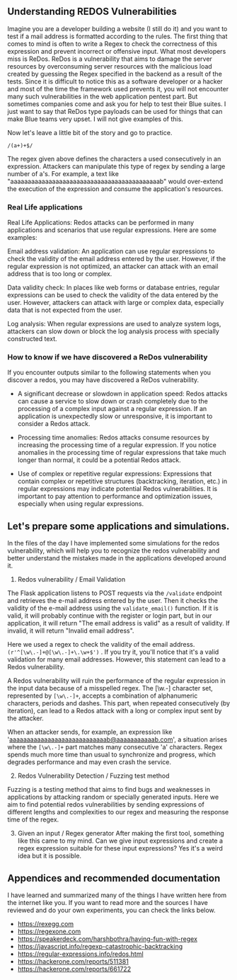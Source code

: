 ## Understanding REDOS Vulnerabilities

Imagine you are a developer building a website (I still do it) and you want to test if a mail address is formatted according to the rules. The first thing that comes to mind is often to write a Regex to check the correctness of this expression and prevent incorrect or offensive input. What most developers miss is ReDos. ReDos is a vulnerability that aims to damage the server resources by overconsuming server resources with the malicious load created by guessing the Regex specified in the backend as a result of the tests. Since it is difficult to notice this as a software developer or a hacker and most of the time the framework used prevents it, you will not encounter many such vulnerabilities in the web application pentest part. But sometimes companies come and ask you for help to test their Blue suites. I just want to say that ReDos type payloads can be used for things that can make Blue teams very upset. I will not give examples of this. 

Now let's leave a little bit of the story and go to practice. 

```
/(a+)+$/
```

The regex given above defines the characters a used consecutively in an expression. Attackers can manipulate this type of regex by sending a large number of a's. For example, a text like "aaaaaaaaaaaaaaaaaaaaaaaaaaaaaaaaaaaaaaaaaaab" would over-extend the execution of the expression and consume the application's resources.  

### Real Life applications
Real Life Applications:
Redos attacks can be performed in many applications and scenarios that use regular expressions. Here are some examples:

Email address validation: An application can use regular expressions to check the validity of the email address entered by the user. However, if the regular expression is not optimized, an attacker can attack with an email address that is too long or complex.

Data validity check: In places like web forms or database entries, regular expressions can be used to check the validity of the data entered by the user. However, attackers can attack with large or complex data, especially data that is not expected from the user.

Log analysis: When regular expressions are used to analyze system logs, attackers can slow down or block the log analysis process with specially constructed text.

### How to know if we have discovered a ReDos vulnerability
If you encounter outputs similar to the following statements when you discover a redos, you may have discovered a ReDos vulnerability.

- A significant decrease or slowdown in application speed: Redos attacks can cause a service to slow down or crash completely due to the processing of a complex input against a regular expression. If an application is unexpectedly slow or unresponsive, it is important to consider a Redos attack.

- Processing time anomalies: Redos attacks consume resources by increasing the processing time of a regular expression. If you notice anomalies in the processing time of regular expressions that take much longer than normal, it could be a potential Redos attack.

- Use of complex or repetitive regular expressions: Expressions that contain complex or repetitive structures (backtracking, iteration, etc.) in regular expressions may indicate potential Redos vulnerabilities. It is important to pay attention to performance and optimization issues, especially when using regular expressions.

## Let's prepare some applications and simulations.
In the files of the day I have implemented some simulations for the redos vulnerability, which will help you to recognize the redos vulnerability and better understand the mistakes made in the applications developed around it.

1. Redos vulnerability / Email Validation

The Flask application listens to POST requests via the `/validate` endpoint and retrieves the e-mail address entered by the user. Then it checks the validity of the e-mail address using the `validate_email()` function. If it is valid, it will probably continue with the register or login part, but in our application, it will return "The email address is valid" as a result of validity. If invalid, it will return "Invalid email address".

Here we used a regex to check the validity of the email address. `(r'^[\w\.-]+@[\w\.-]+\.\w+$')` . If you try it, you'll notice that it's a valid validation for many email addresses. However, this statement can lead to a Redos vulnerability.

A Redos vulnerability will ruin the performance of the regular expression in the input data because of a misspelled regex. The [\w\.-] character set, represented by `[\w\.-]+`, accepts a combination of alphanumeric characters, periods and dashes. This part, when repeated consecutively (by iteration), can lead to a Redos attack with a long or complex input sent by the attacker.

When an attacker sends, for example, an expression like 'aaaaaaaaaaaaaaaaaaaaaaaaaaaab@aaaaaaaaaaab.com', a situation arises where the `[\w\.-]+` part matches many consecutive 'a' characters. Regex spends much more time than usual to synchronize and progress, which degrades performance and may even crash the service.

2. Redos Vulnerability Detection / Fuzzing test method

Fuzzing is a testing method that aims to find bugs and weaknesses in applications by attacking random or specially generated inputs. Here we aim to find potential redos vulnerabilities by sending expressions of different lengths and complexities to our regex and measuring the response time of the regex.

3. Given an input / Regex generator
After making the first tool, something like this came to my mind. Can we give input expressions and create a regex expression suitable for these input expressions? Yes it's a weird idea but it is possible.

## Appendices and recommended documentation
I have learned and summarized many of the things I have written here from the internet like you. If you want to read more and the sources I have reviewed and do your own experiments, you can check the links below.

- https://rexegg.com
- https://regexone.com
- https://speakerdeck.com/harshbothra/having-fun-with-regex
- https://javascript.info/regexp-catastrophic-backtracking
- https://regular-expressions.info/redos.html 
- https://hackerone.com/reports/511381
- https://hackerone.com/reports/661722

